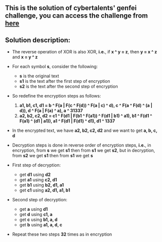 ## This is the solution of cybertalents' genfei challenge, you can access the challenge from [here](https://cybertalents.com/challenges/cryptography/genfei)

## Solution description:
* The reverse operation of XOR is also XOR, **i.e.**, if **x ^ y = z**, then **y = x ^ z** and **x = y ^ z**
* For each symbol **s**, consider the following:
    * **s** is the original text 
    * **s1** is the text after the first step of encryption
    * **s2** is the text after the second step of encryption
* So redefine the encryption steps as follows:
    1. **a1, b1, c1, d1 = b ^ F(a | F(c ^ F(d)) ^ F(a | c) ^ d), c ^ F(a ^ F(d) ^ (a | d)), d ^ F(a | F(a) ^ a), a ^ 31337**
    2. **a2, b2, c2, d2 = c1 ^ F(d1 | F(b1 ^ F(a1)) ^ F(d1 | b1) ^ a1), b1 ^ F(d1 ^ F(a1) ^ (d1 | a1)), a1 ^ F(d1 | F(d1) ^ d1), d1 ^ 1337**
* In the encrypted text, we have **a2, b2, c2, d2** and we want to get **a, b, c, d**
* Decryption steps is done in reverse order of encryption steps, **i.e.**,
  in encryption, from **s** we get **s1** then from **s1** we get **s2**,
  but in decryption, from **s2** we get **s1** then from **s1** we get **s**

* First step of decryption:
    * get **d1** using **d2**
    * get **a1** using **c2, d1**
    * get **b1** using **b2, d1, a1**
    * get **c1** using **a2, d1, a1, b1**
* Second step of decryption:
    * get **a** using **d1**
    * get **d** using **c1, a**
    * get **c** using **b1, a, d**
    * get **b** using **a1, a, d, c** 
* Repeat these two steps **32** times as in encryption
